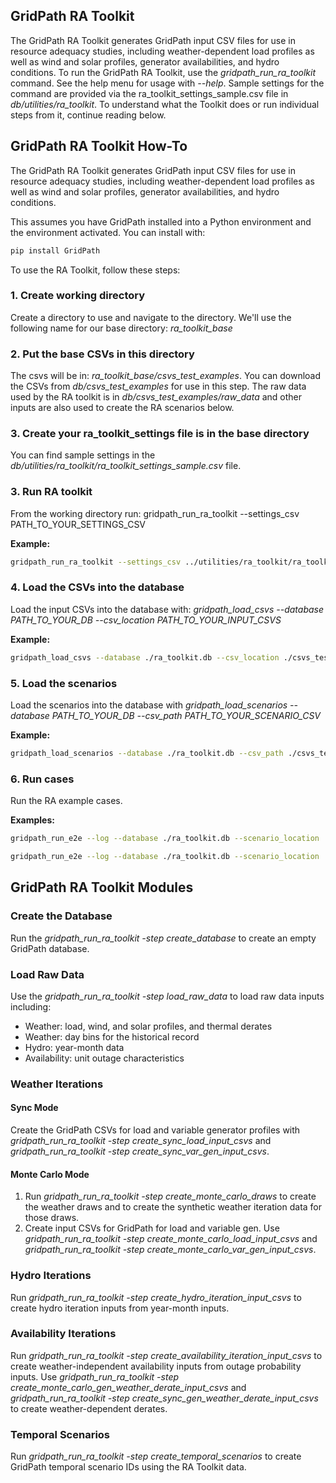 ## GridPath RA Toolkit

The GridPath RA Toolkit generates GridPath input CSV files for use in
resource adequacy studies, including weather-dependent load profiles as well as 
wind and solar profiles, generator availabilities, and hydro conditions. To run 
the GridPath RA Toolkit, use the *gridpath_run_ra_toolkit* command. See the 
help menu for usage with *--help*. Sample settings for the command are provided 
via the ra_toolkit_settings_sample.csv file in *db/utilities/ra_toolkit*. To 
understand what the Toolkit does or run individual steps from it, continue 
reading below. 

## GridPath RA Toolkit How-To

The GridPath RA Toolkit generates GridPath input CSV files for use in
resource adequacy studies, including weather-dependent load profiles as well as 
wind and solar profiles, generator availabilities, and hydro conditions.

This assumes you have GridPath installed into a Python environment and the 
environment activated. You can install with:

```bash
pip install GridPath
```

To use the RA Toolkit, follow these steps:

### 1. Create working directory
Create a directory to use and navigate to the directory. We'll use the 
following name for our base directory: *ra_toolkit_base*

### 2. Put the base CSVs in this directory
The csvs will be in: *ra_toolkit_base/csvs_test_examples*. You can download the 
CSVs from *db/csvs_test_examples* for use in this step. The raw data used by 
the RA toolkit is in *db/csvs_test_examples/raw_data* and other 
inputs are also used to create the RA scenarios below.

### 3. Create your ra_toolkit_settings file is in the base directory
You can find sample settings in the 
*db/utilities/ra_toolkit/ra_toolkit_settings_sample.csv*  file.

### 3. Run RA toolkit

From the working directory run:
gridpath_run_ra_toolkit --settings_csv PATH_TO_YOUR_SETTINGS_CSV

**Example:**
```bash
gridpath_run_ra_toolkit --settings_csv ../utilities/ra_toolkit/ra_toolkit_settings_sample.csv
```

### 4. Load the CSVs into the database
Load the input CSVs into the database with:
*gridpath_load_csvs --database PATH_TO_YOUR_DB --csv_location PATH_TO_YOUR_INPUT_CSVS*

**Example:**
```bash
gridpath_load_csvs --database ./ra_toolkit.db --csv_location ./csvs_test_examples
```

### 5. Load the scenarios
Load the scenarios into the database with *gridpath_load_scenarios --database PATH_TO_YOUR_DB --csv_path PATH_TO_YOUR_SCENARIO_CSV*

**Example:**
```bash
gridpath_load_scenarios --database ./ra_toolkit.db --csv_path ./csvs_test_examples/scenarios.csv
```

### 6. Run cases
Run the RA example cases.

**Examples:**
```bash
gridpath_run_e2e --log --database ./ra_toolkit.db --scenario_location ./Simulations --results_export_rule USE --n_parallel_get_inputs 2 --n_parallel_solve 2 --scenario ra_toolkit_monte_carlo
```
```bash
gridpath_run_e2e --log --database ./ra_toolkit.db --scenario_location ./Simulations --results_export_rule USE --n_parallel_get_inputs 2 --n_parallel_solve 2 --scenario ra_toolkit_sync
```

## GridPath RA Toolkit Modules

### Create the Database

Run the *gridpath_run_ra_toolkit -step create_database* to create an empty GridPath database.

### Load Raw Data

Use the *gridpath_run_ra_toolkit -step load_raw_data* to load raw 
data inputs including:
   * Weather: load, wind, and solar profiles, and thermal derates
   * Weather: day bins for the historical record
   * Hydro: year-month data
   * Availability: unit outage characteristics

### Weather Iterations

#### Sync Mode

Create the GridPath CSVs for load and variable generator profiles with
*gridpath_run_ra_toolkit -step create_sync_load_input_csvs* and *gridpath_run_ra_toolkit -step create_sync_var_gen_input_csvs*.

#### Monte Carlo Mode

1. Run *gridpath_run_ra_toolkit -step create_monte_carlo_draws* to create the weather draws and to create the synthetic weather iteration data for those draws. 
2. Create input CSVs for GridPath for load and variable gen. Use 
*gridpath_run_ra_toolkit -step create_monte_carlo_load_input_csvs* and 
   *gridpath_run_ra_toolkit -step create_monte_carlo_var_gen_input_csvs*.


### Hydro Iterations
Run *gridpath_run_ra_toolkit -step create_hydro_iteration_input_csvs* to create hydro iteration inputs from year-month inputs.

### Availability Iterations

Run *gridpath_run_ra_toolkit -step create_availability_iteration_input_csvs* to create 
weather-independent availability inputs from outage probability inputs. Use 
*gridpath_run_ra_toolkit -step 
create_monte_carlo_gen_weather_derate_input_csvs* and *gridpath_run_ra_toolkit -step create_sync_gen_weather_derate_input_csvs* to create weather-dependent 
derates.

### Temporal Scenarios

Run *gridpath_run_ra_toolkit -step create_temporal_scenarios* to create GridPath temporal scenario IDs using the RA Toolkit data.
